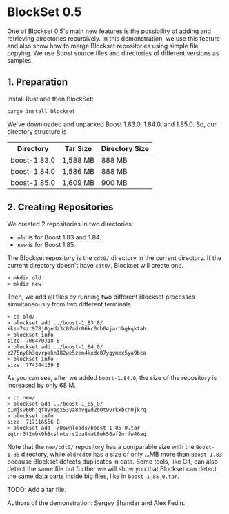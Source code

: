 # BlockSet 0.5

One of Blockset 0.5's main new features is the possibility of adding and retrieving directories recursively. In this demonstration, we use this feature and also show how to merge Blockset repositories using simple file copying. We use Boost source files and directories of different versions as samples.

## 1. Preparation

Install Rust and then BlockSet:

```shell
cargo install blockset
```

We've downloaded and unpacked Boost 1.83.0, 1.84.0, and 1.85.0. So, our directory structure is

|Directory   |Tar Size|Directory Size|
|------------|--------|--------------|
|boost-1.83.0|1,588 MB|888 MB        |
|boost-1.84.0|1,586 MB|888 MB        |
|boost-1.85.0|1,609 MB|900 MB        |

## 2. Creating Repositories

We created 2 repositories in two directories: 
- `old` is for Boost 1.83 and 1.84.
- `new` is for Boost 1.85.

The Blockset repository is the `cdt0/` directory in the current directory. If the current directory doesn't have `cdt0/`, Blockset will create one. 

```
> mkdir old
> mkdir new
```

Then, we add all files by running two different Blockset processes simultaneously from two different terminals. 

```
> cd old/
> blockset add ../boost-1_83_0/
kksm7szr978j0gedz3c07adr06kc0nb04jarnbgkqktah
> blockset info
size: 706470318 B
> blockset add ../boost-1_84_0/
z275ny8h3qvrpakn182we5zen4kxdc87ygymex5ya9bca
> blockset info
size: 774344159 B
```

As you can see, after we added `boost-1.84.0`, the size of the repository is increased by only 68 M.

```
> cd new/
> blockset add ../boost-1_85_0/
c1mjsv60hjqf89yagx53ya8bvg9d2b0t9vrkkbcn0jkrq
> blockset info
size: 717116556 B
> blockset add ~/Downloads/boost-1_85_0.tar
zqtrr3t2mbk9h8cshntsrs2ba8mat8ek56af2mrfw46aq
```

Note that the `new/cdt0/` repository has a comparable size with the `Boost-1.85` directory, while `old/cdt0` has a size of only ...MB more than `Boost-1.83` because Blockset detects duplicates in data. Some tools, like Git, can also detect the same file but further we will show you that Blockset can detect the same data parts inside big files, like in `boost-1_85_0.tar`.

TODO: Add a tar file.

Authors of the demonstration: Sergey Shandar and Alex Fedin.
